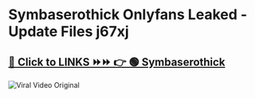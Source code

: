 
 # Symbaserothick Onlyfans Leaked - Update Files j67xj

## <h2><a href="https://clipsfans.com/Symbaserothick&ref=git">🔗 Click to LINKS ⏩⏩ 👉 🟢 Symbaserothick </a></h2>

<a href="https://clipsfans.com/Symbaserothick&ref=git" rel="nofollow" data-target="animated-image.originalLink"><img src="https://i.ibb.co.com/xMMVF88/686577567.gif" alt="Viral Video Original" style="max-width: 100%; display: inline-block;" data-target="animated-image.originalImage"></a>


